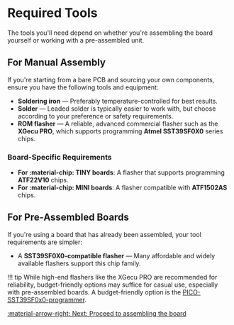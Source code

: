 # Required Tools

The tools you'll need depend on whether you're assembling the board yourself or
working with a pre-assembled unit.

## For Manual Assembly

If you're starting from a bare PCB and sourcing your own components, ensure you
have the following tools and equipment:

- **Soldering iron** — Preferably temperature-controlled for best results.
- **Solder** — Leaded solder is typically easier to work with, but choose
  according to your preference or safety requirements.
- **ROM flasher** — A reliable, advanced commercial flasher such as the **XGecu
  PRO**, which supports programming **Atmel SST39SF0X0** series chips.

### Board-Specific Requirements

- **For :material-chip: TINY boards**: A flasher that supports programming **ATF22V10** chips.
- **For :material-chip: MINI boards**: A flasher compatible with **ATF1502AS** chips.

## For Pre-Assembled Boards

If you're using a board that has already been assembled, your tool requirements
are simpler:

- A **SST39SF0X0-compatible flasher** — Many affordable and widely available
  flashers support this chip family.

!!! tip 
    While high-end flashers like the XGecu PRO are recommended for
    reliability, budget-friendly options may suffice for casual use, especially
    with pre-assembled boards. A budget-friendly option is the
    [PICO-SST39SF0x0-programmer](https://github.com/ifilot/pico-sst39sf0x0-programmer).

[:material-arrow-right: Next: Proceed to assembling the board](assembling-the-board.md)